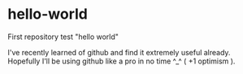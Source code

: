 # hello-world
First repository test "hello world"

I've recently learned of github and find it extremely useful already.
Hopefully I'll be using github like a pro in no time ^_^ ( +1 optimism ).
